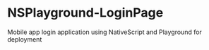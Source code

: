 # NSPlayground-LoginPage
 Mobile app login application using NativeScript and Playground for deployment
